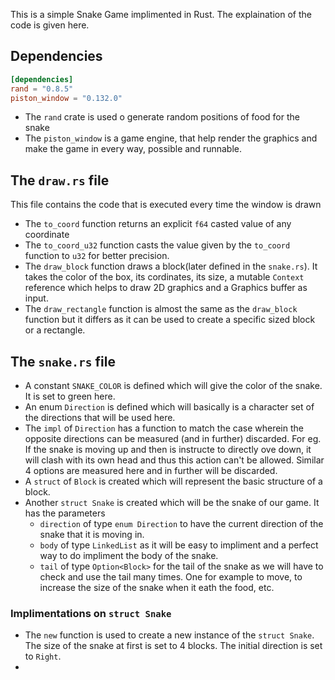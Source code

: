 This is a simple Snake Game implimented in Rust. The explaination of the code is given here.

## Dependencies

```toml
[dependencies]
rand = "0.8.5"
piston_window = "0.132.0"
```

-   The `rand` crate is used o generate random positions of food for the snake
-   The `piston_window` is a game engine, that help render the graphics and make the game in every way, possible and runnable.

## The `draw.rs` file

This file contains the code that is executed every time the window is drawn

-   The `to_coord` function returns an explicit `f64` casted value of any coordinate
-   The `to_coord_u32` function casts the value given by the `to_coord` function to `u32` for better precision.
-   The `draw_block` function draws a block(later defined in the `snake.rs`). It takes the color of the box, its cordinates, its size, a mutable `Context` reference which helps to draw 2D graphics and a Graphics buffer as input.
-   The `draw_rectangle` function is almost the same as the `draw_block` function but it differs as it can be used to create a specific sized block or a rectangle.

## The `snake.rs` file

-   A constant `SNAKE_COLOR` is defined which will give the color of the snake. It is set to green here.
-   An enum `Direction` is defined which will basically is a character set of the directions that will be used here.
-   The `impl` of `Direction` has a function to match the case wherein the opposite directions can be measured (and in further) discarded. For eg. If the snake is moving up and then is instructe to directly ove down, it will clash with its own head and thus this action can't be allowed. Similar 4 options are measured here and in further will be discarded.
-   A `struct` of `Block` is created which will represent the basic structure of a block.
-   Another `struct Snake` is created which will be the snake of our game. It has the parameters
    -   `direction` of type `enum Direction` to have the current direction of the snake that it is moving in.
    -   `body` of type `LinkedList` as it will be easy to impliment and a perfect way to do impliment the body of the snake.
    -   `tail` of type `Option<Block>` for the tail of the snake as we will have to check and use the tail many times. One for example to move, to increase the size of the snake when it eath the food, etc.

### Implimentations on `struct Snake`

-   The `new` function is used to create a new instance of the `struct Snake`. The size of the snake at first is set to 4 blocks. The initial direction is set to `Right`.
-
